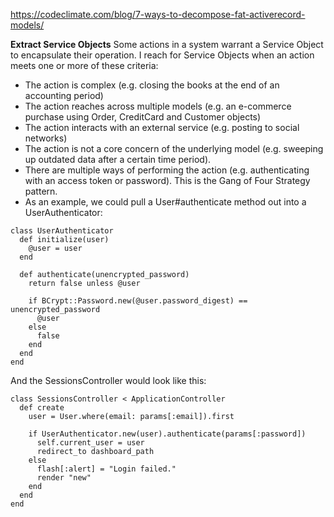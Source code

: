 https://codeclimate.com/blog/7-ways-to-decompose-fat-activerecord-models/

**Extract Service Objects**
Some actions in a system warrant a Service Object to encapsulate their operation. 
I reach for Service Objects when an action meets one or more of these criteria:

- The action is complex (e.g. closing the books at the end of an accounting period)
- The action reaches across multiple models (e.g. an e-commerce purchase using Order, CreditCard and Customer objects)
- The action interacts with an external service (e.g. posting to social networks)
- The action is not a core concern of the underlying model (e.g. sweeping up outdated data after a certain time period).
- There are multiple ways of performing the action (e.g. authenticating with an access token or password). This is the Gang of Four Strategy pattern.
- As an example, we could pull a User#authenticate method out into a UserAuthenticator:

```
class UserAuthenticator
  def initialize(user)
    @user = user
  end

  def authenticate(unencrypted_password)
    return false unless @user

    if BCrypt::Password.new(@user.password_digest) == unencrypted_password
      @user
    else
      false
    end
  end
end
```

And the SessionsController would look like this:

```
class SessionsController < ApplicationController
  def create
    user = User.where(email: params[:email]).first

    if UserAuthenticator.new(user).authenticate(params[:password])
      self.current_user = user
      redirect_to dashboard_path
    else
      flash[:alert] = "Login failed."
      render "new"
    end
  end
end
````